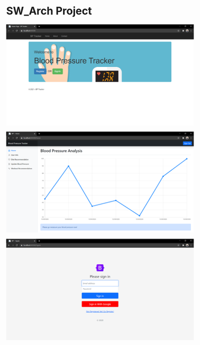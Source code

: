 # SW_Arch Project
 
![home screen](/images/home.png)

![main screen](/images/main.png)

![register screen](/images/register.png)
